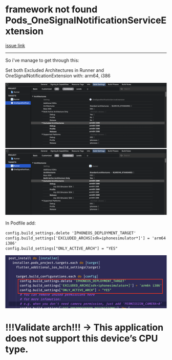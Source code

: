 # framework not found Pods_OneSignalNotificationServiceExtension

[issue link](https://github.com/OneSignal/OneSignal-Flutter-SDK/issues/472#issuecomment-979504776)

---

So i've manage to get through this:

Set both Excluded Architectures in Runner and OneSignalNotificationExtension with: arm64, i386

![ss](../../img/error-1.png)
![ss](../../img/error-2.png)

In Podfile add:

```
config.build_settings.delete 'IPHONEOS_DEPLOYMENT_TARGET' 
config.build_settings['EXCLUDED_ARCHS[sdk=iphonesimulator*]'] = 'arm64 i386' 
config.build_settings["ONLY_ACTIVE_ARCH"] = "YES"
```

![ss](../../img/error-3.png)


# !!!Validate arch!!! -> This application does not support this device’s CPU type.
